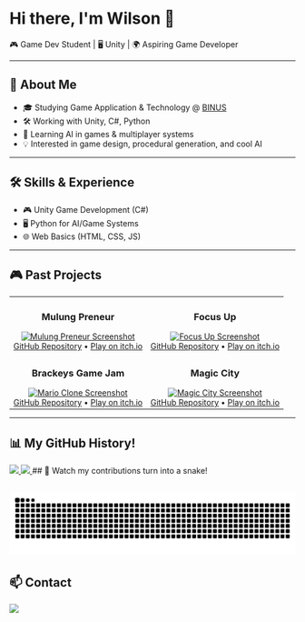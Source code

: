 # Hi there, I'm Wilson 👋  
🎮 Game Dev Student | 🖥️ Unity | 🌍 Aspiring Game Developer  

---

## 🚀 About Me
- 🎓 Studying Game Application & Technology @ <a href="https://binus.ac.id/" target="_blank">BINUS</a>  
- 🛠️ Working with Unity, C#, Python  
- 🌱 Learning AI in games & multiplayer systems  
- 💡 Interested in game design, procedural generation, and cool AI  

---

## 🛠️ Skills & Experience
- 🎮 Unity Game Development (C#)  
- 🖥️ Python for AI/Game Systems  
- 🌐 Web Basics (HTML, CSS, JS)  

---

## 🎮 Past Projects  

<table>
  <tr>
    <td align="center" width="50%">
      <h3>Mulung Preneur</h3>
      <a href="https://github.com/wi1wil/MulungPreneur">
        <img src="https://github.com/wi1wil/MulungPreneur/raw/main/screenshot.png" width="100%" alt="Mulung Preneur Screenshot"/>
      </a>
      <br/>
      <a href="https://github.com/wi1wil/MulungPreneur">GitHub Repository</a>  
      •  
      <a href="https://itch.io">Play on itch.io</a>
    </td>
    <td align="center" width="50%">
      <h3>Focus Up</h3>
      <a href="https://github.com/wi1wil/FocusUp">
        <img src="https://github.com/wi1wil/FocusUp/raw/main/screenshot.png" width="100%" alt="Focus Up Screenshot"/>
      </a>
      <br/>
      <a href="https://github.com/wi1wil/FocusUp">GitHub Repository</a>  
      •  
      <a href="https://itch.io">Play on itch.io</a>
    </td>
  </tr>

  <tr>
    <td align="center" width="50%">
      <h3>Brackeys Game Jam</h3>
      <a href="https://github.com/wi1wil/brackeys-gamejam">
        <img src="https://github.com/wi1wil/brackeys-gamejam/raw/main/screenshot.png" width="100%" alt="Mario Clone Screenshot"/>
      </a>
      <br/>
      <a href="https://github.com/wi1wil/brackeys-gamejam">GitHub Repository</a>  
      •  
      <a href="https://itch.io">Play on itch.io</a>
    </td>
    <td align="center" width="50%">
      <h3>Magic City</h3>
      <a href="https://github.com/wi1wil/MagicCity">
        <img src="https://github.com/wi1wil/MagicCity/raw/main/screenshot.png" width="100%" alt="Magic City Screenshot"/>
      </a>
      <br/>
      <a href="https://github.com/wi1wil/MagicCity">GitHub Repository</a>  
      •  
      <a href="https://itch.io">Play on itch.io</a>
    </td>
  </tr>
</table>

---

## 📊 My GitHub History!

<a href="https://github.com/anuraghazra/github-readme-stats">
  <img height="180em" src="https://github-readme-stats.vercel.app/api?username=wi1wil&show_icons=true&theme=tokyonight&hide_border=true&count_private=true" />
</a>
<a href="https://github.com/anuraghazra/github-readme-stats">
  <img height="180em" src="https://github-readme-stats.vercel.app/api/top-langs/?username=wi1wil&layout=compact&theme=tokyonight&hide_border=true" />
</a>
## 🐍 Watch my contributions turn into a snake!

![Snake animation](https://github.com/wi1wil/wi1wil/blob/output/github-contribution-grid-snake.svg)
---

## 📫 Contact
<a href="https://linkedin.com/in/your-link" target="_blank">
  <img src="https://img.shields.io/badge/LinkedIn-0077B5?logo=linkedin&logoColor=white" />
</a>
